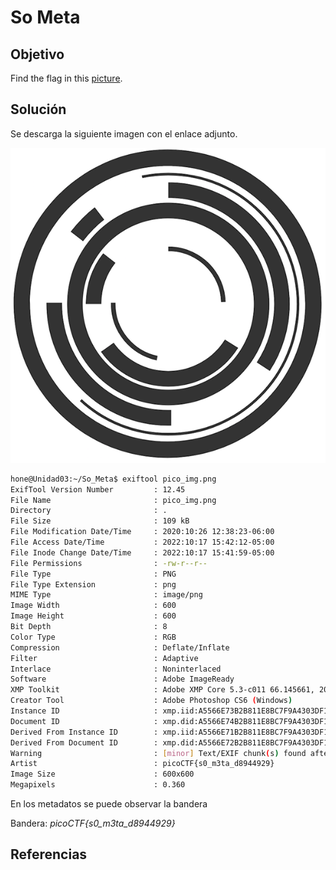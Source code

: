 # So Meta

## Objetivo

Find the flag in this [picture](https://jupiter.challenges.picoctf.org/static/916b07b4c87062c165ace1d3d31ef655/pico_img.png).

## Solución

Se descarga la siguiente imagen con el enlace adjunto.

![img](pico_img.png)

```bash
hone@Unidad03:~/So_Meta$ exiftool pico_img.png 
ExifTool Version Number         : 12.45
File Name                       : pico_img.png
Directory                       : .
File Size                       : 109 kB
File Modification Date/Time     : 2020:10:26 12:38:23-06:00
File Access Date/Time           : 2022:10:17 15:42:12-05:00
File Inode Change Date/Time     : 2022:10:17 15:41:59-05:00
File Permissions                : -rw-r--r--
File Type                       : PNG
File Type Extension             : png
MIME Type                       : image/png
Image Width                     : 600
Image Height                    : 600
Bit Depth                       : 8
Color Type                      : RGB
Compression                     : Deflate/Inflate
Filter                          : Adaptive
Interlace                       : Noninterlaced
Software                        : Adobe ImageReady
XMP Toolkit                     : Adobe XMP Core 5.3-c011 66.145661, 2012/02/06-14:56:27
Creator Tool                    : Adobe Photoshop CS6 (Windows)
Instance ID                     : xmp.iid:A5566E73B2B811E8BC7F9A4303DF1F9B
Document ID                     : xmp.did:A5566E74B2B811E8BC7F9A4303DF1F9B
Derived From Instance ID        : xmp.iid:A5566E71B2B811E8BC7F9A4303DF1F9B
Derived From Document ID        : xmp.did:A5566E72B2B811E8BC7F9A4303DF1F9B
Warning                         : [minor] Text/EXIF chunk(s) found after PNG IDAT (may be ignored by some readers)
Artist                          : picoCTF{s0_m3ta_d8944929}
Image Size                      : 600x600
Megapixels                      : 0.360
```

En los metadatos se puede observar la bandera

Bandera: *picoCTF{s0_m3ta_d8944929}*

## Referencias
